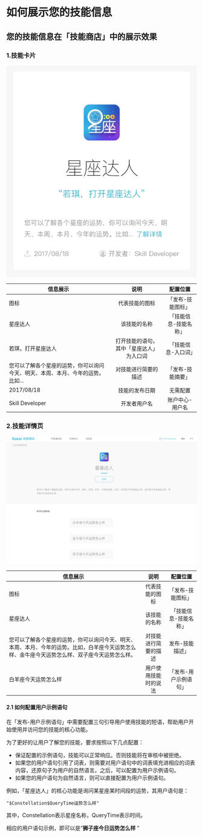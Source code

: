 # 如何展示您的技能信息

## 您的技能信息在「技能商店」中的展示效果
### 1.技能卡片
![](images/15034983479754.jpg)


| 信息展示  | 说明        | 配置位置|  
| ------------- | :-------------:| :-----:|
| 图标 | 代表技能的图标 |   「发布-技能图标」 |
| 星座达人|  该技能的名称   |   「技能信息-技能名称」 |
| 若琪，打开星座达人 | 打开技能的语句，其中「星座达人」为入口词| 「技能信息-入口词」    |
|您可以了解各个星座的运势，你可以询问今天、明天、本周、本月、今年的运势。比如...| 对技能进行简要的描述 | 「发布-技能摘要」|
|2017/08/18| 技能的发布日期 |无需配置|
|Skill Developer|开发者用户名| 账户中心-用户名|

### 2.技能详情页

![Alt text](images/1503478416889.png)

| 信息展示  | 说明        | 配置位置 
| ------------- | :-------------:| :-----:|
| 图标 | 代表技能的图标 |   「发布-技能图标」 |
| 星座达人|  该技能的名称   |   「技能信息-技能名称」 |
| 您可以了解各个星座的运势，你可以询问今天、明天、本周、本月、今年的运势。比如，白羊座今天运势怎么样、金牛座今天运势怎么样、双子座今天运势怎么样。| 对技能进行简要的描述| 发布-技能描述」    |
|白羊座今天运势怎么样| 用户使用技能时的说法 | 「发布-用户示例语句」|

#### 2.1 如何配置用户示例语句
在「发布-用户示例语句」中需要配置三句引导用户使用技能的短语，帮助用户开始使用并访问您的技能的核心功能。

为了更好的让用户了解您的技能，要求按照以下几点配置：

- 保证配置的示例语句，技能可以正常响应。否则技能将在审核中被拒绝。
- 如果您的用户语句引用了词表，则需要对用户语句中的词表填充进相应的词表内容，还原句子为用户的自然语言。之后，可以配置为用户示例语句。
- 如果您的用户语句为自然语言，则可以直接配置为用户示例语句。

例如，「星座达人」的核心功能是询问某星座某时间段的运势，其用户语句是：

```
"$Constellation$QueryTime运势怎么样"
```

其中，Constellation表示星座名称，QueryTime表示时间。

相应的用户语句示例，即可以是“**狮子座今日运势怎么样** ”





